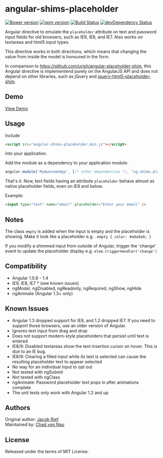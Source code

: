 angular-shims-placeholder
=========================
[![Bower version](https://badge.fury.io/bo/angular-shims-placeholder.svg)](http://badge.fury.io/bo/angular-shims-placeholder)
[![npm version](https://badge.fury.io/js/angular-shims-placeholder.svg)](http://badge.fury.io/js/angular-shims-placeholder)
[![Build Status](https://travis-ci.org/cvn/angular-shims-placeholder.svg?branch=master)](https://travis-ci.org/cvn/angular-shims-placeholder)
[![devDependency Status](https://david-dm.org/cvn/angular-shims-placeholder/dev-status.svg)](https://david-dm.org/cvn/angular-shims-placeholder#info=devDependencies)

Angular directive to emulate the `placeholder` attribute on text and password input fields for
old browsers, such as IE9, IE8, and IE7. Also works on textareas and html5 input types.

This directive works in both directions, which means that changing the value from inside the model 
is honoured in the form.  

In comparison to https://github.com/urish/angular-placeholder-shim, this Angular directive is
implementend purely on the AngularJS API and does not depend on other libraries, such as jQuery and
[jquery-html5-placeholder-shim](https://github.com/parndt/jquery-html5-placeholder-shim).

Demo
----

[View Demo](http://cvn.github.io/angular-shims-placeholder)

Usage
-----
Include 
```html
<script src="angular-shims-placeholder.min.js"></script>
```
into your application.

Add the module as a dependency to your application module:

```js
angular.module('MyAwesomeApp', [/* other dependencies */, 'ng.shims.placeholder']);
```

That's it. Now, text fields having an attribute `placeholder` behave almost as native
placeholder fields, even on IE8 and below.

Example:
```html
<input type="text" name="email" placeholder="Enter your email" />
```

Notes
-----
The class `empty` is added when the input is empty and the placeholder is
showing. Make it look like a placeholder e.g. `.empty { color: #a9a9a9; }`

If you modify a shimmed input from outside of Angular, trigger the 'change'
event to update the placeholder display e.g. `elem.triggerHandler('change')`

Compatibility
-------------
* Angular 1.0.8 - 1.4
* IE9, IE8, IE7 * (see known issues)
* ngModel, ngDisabled, ngReadonly, ngRequired, ngShow, ngHide
* ngAnimate (Angular 1.3+ only)

Known Issues
------------
* Angular 1.3 dropped support for IE8, and 1.2 dropped IE7. If you need to support those browsers, use an older version of Angular.
* Ignores text input from drag and drop
* Does not support modern-style placeholders that persist until text is entered
* IE8/9: Disabled textareas show the text insertion cursor on hover. This is due to an IE bug.
* IE8/9: Clearing a filled input while its text is selected can cause the resulting placeholder text to appear selected
* No way for an individual input to opt out
* Not tested with ngSubmit
* Not tested with ngClass
* ngAnimate: Password placeholder text pops in after animations complete
* The unit tests only work with Angular 1.2 and up

Authors
-------

Original author: [Jacob Rief](https://github.com/jrief)  
Maintained by: [Chad von Nau](https://github.com/cvn)

License
-------
Released under the terms of MIT License.
